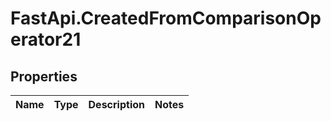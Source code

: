 # FastApi.CreatedFromComparisonOperator21

## Properties
Name | Type | Description | Notes
------------ | ------------- | ------------- | -------------
